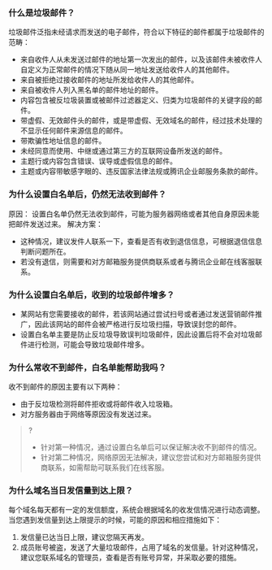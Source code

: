 ### 什么是垃圾邮件？
垃圾邮件泛指未经请求而发送的电子邮件，符合以下特征的邮件都属于垃圾邮件的范畴：
- 来自收件人从未发送过邮件的地址第一次发出的邮件，以及该邮件未被收件人自定义为正常邮件的情况下随从同一地址发送给收件人的其他邮件。
- 来自被拒绝过接收邮件的地址所发给收件人的其他邮件。
- 来自被收件人列入黑名单的邮件地址的邮件。
- 内容包含被反垃圾装置或被邮件过滤器定义、归类为垃圾邮件的关键字段的邮件。
- 带虚假、无效邮件头的邮件，或是带虚假、无效域名的邮件，经过技术处理的不显示任何邮件来源信息的邮件。
- 带欺骗性地址信息的邮件。
- 未经同意而使用、中继或通过第三方的互联网设备所发送的邮件。
- 主题行或内容包含错误、误导或虚假信息的邮件。
- 主题或内容带敏感字眼的、违反国家法律法规或腾讯企业邮服务条款的邮件。



### 为什么设置白名单后，仍然无法收到邮件？
原因：
设置白名单仍然无法收到邮件，可能为服务器网络或者其他自身原因未能把邮件发送过来。
解决方案：
- 这种情况，建议发件人联系一下，查看是否有收到退信信息，可根据退信信息判断问题所在。
- 若没有退信，则需要和对方邮箱服务提供商联系或者与腾讯企业邮在线客服联系。

### 为什么设置白名单后，收到的垃圾邮件增多？
- 某网站有您需要接收的邮件，若该网站通过尝试扫号或者通过发送营销邮件推广，因此该网站的邮件会被严格进行反垃圾扫描，导致误封您的邮件。
- 设置白名单主要是防止反垃圾导致误判垃圾邮件，因此设置后将不会对垃圾邮件进行检测，可能会导致垃圾邮件增多。

### 为什么常收不到邮件，白名单能帮助我吗？
收不到邮件的原因主要有以下两种：
- 由于反垃圾检测将邮件拒收或将邮件收入垃圾箱。
- 对方服务器由于网络等原因没有发送过来。

>?
>- 针对第一种情况，通过设置白名单后可以保证解决收不到邮件的情况。
>- 针对第二种情况，网络原因无法解决，建议您尝试和对方邮箱服务提供商联系，如需帮助可联系我们在线客服。

### 为什么域名当日发信量到达上限？

每个域名每天都有一定的发信额度，系统会根据域名的收发信情况进行动态调整。
当您遇到发信量到达上限提示的时候，可能的原因和相应措施如下：
1. 发信量已达当日上限，建议您隔天再发。
2. 成员账号被盗，发送了大量垃圾邮件，占用了域名的发信量。针对这种情况，建议您联系域名的管理员，查看是否有账号异常，并采取必要的措施。



